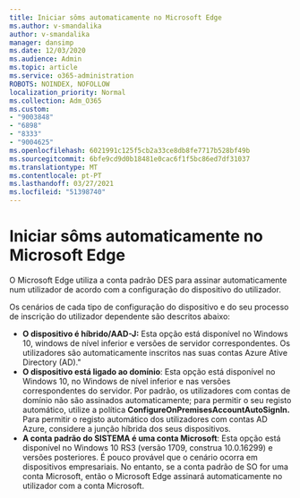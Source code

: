 ```yaml
---
title: Iniciar sôms automaticamente no Microsoft Edge
ms.author: v-smandalika
author: v-smandalika
manager: dansimp
ms.date: 12/03/2020
ms.audience: Admin
ms.topic: article
ms.service: o365-administration
ROBOTS: NOINDEX, NOFOLLOW
localization_priority: Normal
ms.collection: Adm_O365
ms.custom:
- "9003848"
- "6898"
- "8333"
- "9004625"
ms.openlocfilehash: 6021991c125f5cb2a33ce8db8fe7717b528bf49b
ms.sourcegitcommit: 6bfe9cd9d0b18481e0cac6f1f5bc86ed7df31037
ms.translationtype: MT
ms.contentlocale: pt-PT
ms.lasthandoff: 03/27/2021
ms.locfileid: "51398740"
---
```

# <a name="sign-in-to-microsoft-edge-automatically"></a>Iniciar sôms automaticamente no Microsoft Edge

O Microsoft Edge utiliza a conta padrão DES para assinar automaticamente num utilizador de acordo com a configuração do dispositivo do utilizador. 

Os cenários de cada tipo de configuração do dispositivo e do seu processo de inscrição do utilizador dependente são descritos abaixo:

- **O dispositivo é híbrido/AAD-J:** Esta opção está disponível no Windows 10, windows de nível inferior e versões de servidor correspondentes. Os utilizadores são automaticamente inscritos nas suas contas Azure Ative Directory (AD)."
- **O dispositivo está ligado ao domínio**: Esta opção está disponível no Windows 10, no Windows de nível inferior e nas versões correspondentes do servidor. Por padrão, os utilizadores com contas de domínio não são assinados automaticamente; para permitir o seu registo automático, utilize a política **ConfigureOnPremisesAccountAutoSignIn.** Para permitir o registo automático dos utilizadores com contas AD Azure, considere a junção híbrida dos seus dispositivos.
- **A conta padrão do SISTEMA é uma conta Microsoft**: Esta opção está disponível no Windows 10 RS3 (versão 1709, construa 10.0.16299) e versões posteriores. É pouco provável que o cenário ocorra em dispositivos empresariais. No entanto, se a conta padrão de SO for uma conta Microsoft, então o Microsoft Edge assinará automaticamente no utilizador com a conta Microsoft.
 
 
